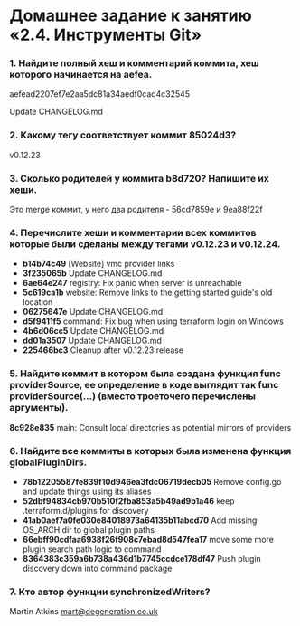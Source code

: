 # Домашнее задание к занятию «2.4. Инструменты Git»

### 1. Найдите полный хеш и комментарий коммита, хеш которого начинается на aefea.

aefead2207ef7e2aa5dc81a34aedf0cad4c32545

Update CHANGELOG.md

### 2. Какому тегу соответствует коммит 85024d3?

v0.12.23

### 3. Сколько родителей у коммита b8d720? Напишите их хеши.

Это merge коммит, у него два родителя - 56cd7859e и 9ea88f22f

### 4. Перечислите хеши и комментарии всех коммитов которые были сделаны между тегами v0.12.23 и v0.12.24.

* **b14b74c49** [Website] vmc provider links
* **3f235065b** Update CHANGELOG.md
* **6ae64e247** registry: Fix panic when server is unreachable
* **5c619ca1b** website: Remove links to the getting started guide's old location
* **06275647e** Update CHANGELOG.md
* **d5f9411f5** command: Fix bug when using terraform login on Windows
* **4b6d06cc5** Update CHANGELOG.md
* **dd01a3507** Update CHANGELOG.md
* **225466bc3** Cleanup after v0.12.23 release

### 5. Найдите коммит в котором была создана функция func providerSource, ее определение в коде выглядит так func providerSource(...) (вместо троеточего перечислены аргументы).

**8c928e835** main: Consult local directories as potential mirrors of providers

### 6. Найдите все коммиты в которых была изменена функция globalPluginDirs.

* **78b12205587fe839f10d946ea3fdc06719decb05** Remove config.go and update things using its aliases
* **52dbf94834cb970b510f2fba853a5b49ad9b1a46** keep .terraform.d/plugins for discovery
* **41ab0aef7a0fe030e84018973a64135b11abcd70** Add missing OS_ARCH dir to global plugin paths
* **66ebff90cdfaa6938f26f908c7ebad8d547fea17** move some more plugin search path logic to command
* **8364383c359a6b738a436d1b7745ccdce178df47** Push plugin discovery down into command package

### 7. Кто автор функции synchronizedWriters?

Martin Atkins <mart@degeneration.co.uk>